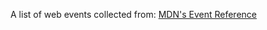 A list of web events collected from: [MDN's Event Reference](https://developer.mozilla.org/en-US/docs/Web/Events)